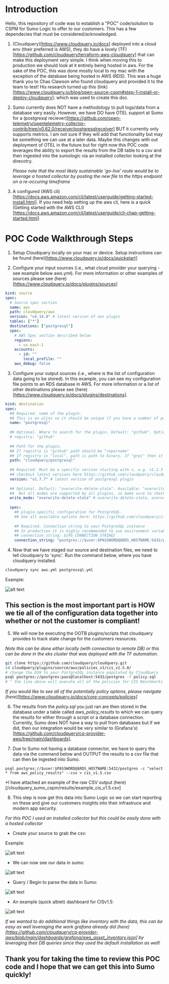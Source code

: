 # Introduction

Hello, this repository of code was to establish a "POC" code/solution to CSPM for Sumo Logic to offer to our customers. This has a few dependecies that must be considered/acknowledged. 

1. (Cloudquery)[https://www.cloudquery.io/docs] deployed into a cloud env (their preferred is AWS), they do have a lovely (TF)[https://github.com/cloudquery/terraform-aws-cloudquery] that can make this deployment very simple. I think when moving this to production we should look at it entirely being hosted in aws. For the sake of the POC, this was done mostly local to my mac with the exception of the database being hosted in AWS (RDS). This was a huge thank you to Chas Clawson who found cloudquery and provided it to the team to test! His research turned up this (link)[https://www.cloudquery.io/blog/open-source-cspm#step-1-install-or-deploy-cloudquery]: which was used to create this doc. 

2. Sumo currently does NOT have a methodology to pull logs/data from a database very easily. However, we have DO have OTEL support at Sumo for a (postgresql reciever)[https://github.com/open-telemetry/opentelemetry-collector-contrib/tree/v0.62.0/receiver/postgresqlreceiver] BUT it currently only supports metrics. I am not sure if they will add that functionality but may be something we can use at a later data. Maybe this changes with out deployment of OTEL in the future but for right now this POC code leverages the ability to export the results from the DB table to a csv and then ingested into the sumologic via an installed collector looking at the direcotry. 

    *Please note that the most likely sustainable 'go-live' route would be to leverage a hosted collector by posting the new file to the https endpoint on a re-occuring timeframe*

3. A configured (AWS cli)[https://docs.aws.amazon.com/cli/latest/userguide/getting-started-install.html]. If you need help setting up the aws cli, here is a quick (Getting started with the AWS CLI)[https://docs.aws.amazon.com/cli/latest/userguide/cli-chap-getting-started.html]

# POC Code Walkthrough Steps

1. Setup Cloudquery locally on your mac or device. Setup instructions can be found (here)[https://www.cloudquery.io/docs/quickstart]


2. Configure your input sources (i.e., what cloud provider your querying - see example below aws.yml). For more information or other examples of sources please see (here)[https://www.cloudquery.io/docs/plugins/sources]

```yaml
kind: source
spec:
  # Source spec section
  name: aws
  path: cloudquery/aws
  version: "v4.14.0" # latest version of aws plugin
  tables: ["*"]
  destinations: ["postgresql"]
  spec: 
    # AWS Spec section described below
    regions: 
      - us-east-1
    accounts:
      - id: ""
        local_profile: ""
    aws_debug: false
```


3. Configure your output sources (i.e., where is the list of configuration data going to be stored). In this example, you can see my configuration file points to an RDS database in AWS. For more information or a list of other destinations please see (here)[https://www.cloudquery.io/docs/plugins/destinations].

```yaml
kind: destination
spec:
  ## Required. name of the plugin.
  ## This is an alias so it should be unique if you have a number of postgresql destination plugins.
  name: "postgresql"
 
  ## Optional. Where to search for the plugin. Default: "github". Options: "github", "local", "grpc".
  # registry: "github"
 
  ## Path for the plugin.
  ## If registry is "github" path should be "repo/name"
  ## If registry is "local", path is path to binary. If "grpc" then it should be address of the plugin (usually useful in debug).
  path: "cloudquery/postgresql"
 
  ## Required. Must be a specific version starting with v, e.g. v1.2.3
  ## checkout latest versions here https://github.com/cloudquery/cloudquery/releases?q=plugins-destination-postgresql&expanded=true
  version: "v1.7.7" # latest version of postgresql plugin
 
  ## Optional. Default: "overwrite-delete-stale". Available: "overwrite-delete-stale", "overwrite", "append". 
  ##  Not all modes are supported by all plugins, so make sure to check the plugin documentation for more details.
  write_mode: "overwrite-delete-stale" # overwrite-delete-stale, overwrite, append
 
  spec:
    ## plugin-specific configuration for PostgreSQL.
    ## See all available options here: https://github.com/cloudquery/cloudquery/tree/main/plugins/destination/postgresql#postgresql-spec
 
    ## Required. Connection string to your PostgreSQL instance
    ## In production it is highly recommended to use environment variable expansion
    ## connection_string: ${PG_CONNECTION_STRING}
    connection_string: "postgres://$user:$PASSWORD@$RDS_HOSTNAME:5432/postgres?sslmode=disable"
```

4. Now that we have staged our source and destination files, we need to tell cloudquery to 'sync'. Run the command below, where you have cloudquery installed. 

```bash
cloudquery sync aws.yml postgressql.yml
```
Example: 

![alt text](/screenshots/cloudquery_execute.png)


## This section is the most important part is HOW we tie all of the configuration data together into whether or not the customer is compliant!


5. We will now be executing the OOTB plugins/scripts that cloudquery provides to track state change for the customers resources. 

*Note this can be done either locally (with connection to remote DB) or this can be done in the eks cluster that was deployed with the TF automation.*

```bash
git clone https://github.com/cloudquery/cloudquery.git
cd cloudquery/plugins/source/aws/policies_v1/cis_v1.5.0/
# change the DSN to your PostgreSQL instance populated by CloudQuery
psql postgres://postgres:pass@localhost:5432/postgres -f policy.sql
# ^ the line above will execute all of the policies for CIS Benchmarks 1.5
```
*If you would like to see all of the potentially policy options, please navigate (here)[https://www.cloudquery.io/docs/core-concepts/policies]*

6. The results from the *policy.sql* you just ran are then stored in the database under a table called *aws_policy_results* to which we can query the results for either through a script or a database connection. Currently, Sumo does NOT have a way to pull from databases but if we did, then our integration would be very similar to (Grafana's)[https://github.com/cloudquery/cq-provider-aws/tree/main/dashboards]. 


7. Due to Sumo not having a database connector, we have to query the data via the command below and OUTPUT the results to a csv file that can then be ingested into Sumo. 

```
psql postgres://$user:$PASSWORD@$RDS_HOSTNAME:5432/postgres -c "select * from aws_policy_results" --csv > cis_v1.5.csv
```

*I have attached an example of the raw CSV output (here)[/cloudquery_sumo_cspm/results/example_cis_v1.5.csv]


8. This step is now get this data into Sumo Logic so we can start reporting on these and give our customers insights into their infrastruce and modern app security. 

*For this POC I used an installed collector but this could be easily done with a hosted collector*

- Create your source to grab the csv: 

Example:

![alt text](/screenshots/local_file_source.png)

- We can now see our data in sumo: 

![alt text](/screenshots/data_in_sumo.png)


- Query / Begin to parse the data in Sumo:

![alt text](/screenshots/query_parse_data.png)

- An example (quick albiet) dashboard for CISv1.5: 

![alt text](/screenshots/example_CIS_Framework_Dashboard.png)


*If we wanted to do additional things like inventory with the data, this can be easy as well leveraging the work grafana already did (here)[https://github.com/cloudquery/cq-provider-aws/blob/main/dashboards/grafana/aws_asset_inventory.json] by leveraging their DB queries since they used the default installation as well!*


## Thank you for taking the time to review this POC code and I hope that we can get this into Sumo quickly!

